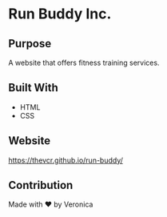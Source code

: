 # Run Buddy Inc.

## Purpose
A website that offers fitness training services.

## Built With
* HTML
* CSS

## Website
https://thevcr.github.io/run-buddy/

## Contribution
Made with ❤️ by Veronica
